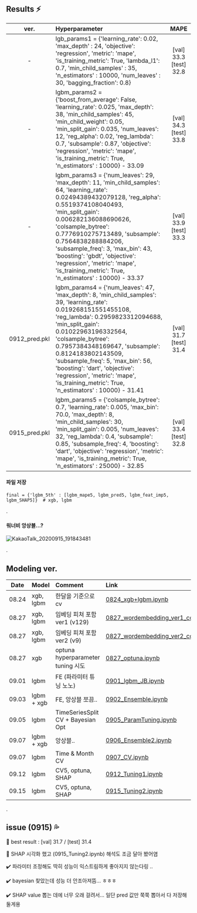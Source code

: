 ## Results :zap: 
|ver.|Hyperparameter|MAPE|
|:---:|:---|:---:|
|-|lgb_params1 = {'learning_rate': 0.02, 'max_depth' : 24, 'objective': 'regression', 'metric': 'mape', 'is_training_metric': True, 'lambda_l1': 0.7, 'min_child_samples' : 35, 'n_estimators' : 10000, 'num_leaves' : 30, 'bagging_fraction': 0.8}|[val] 33.3 [test] 32.8|
|-|lgbm_params2 = {'boost_from_average': False, 'learning_rate': 0.025, 'max_depth': 38, 'min_child_samples': 45, 'min_child_weight': 0.05, 'min_split_gain': 0.035, 'num_leaves': 12, 'reg_alpha': 0.02, 'reg_lambda': 0.7, 'subsample': 0.87, 'objective': 'regression',  'metric': 'mape', 'is_training_metric': True, 'n_estimators' : 10000} - 33.09|[val] 34.3 [test] 33.8|
|-|lgbm_params3 = {'num_leaves': 29, 'max_depth': 11, 'min_child_samples': 64, 'learning_rate': 0.02494389432079128, 'reg_alpha': 0.5519374108040493, 'min_split_gain': 0.006282136088690626, 'colsample_bytree': 0.7776910275713489, 'subsample': 0.7564838288884206, 'subsample_freq': 3, 'max_bin': 43, 'boosting': 'gbdt', 'objective': 'regression',  'metric': 'mape', 'is_training_metric': True, 'n_estimators' : 10000} - 33.37|[val] 33.9 [test] 33.3|
|0912_pred.pkl|lgbm_params4 = {'num_leaves': 47, 'max_depth': 8, 'min_child_samples': 39, 'learning_rate': 0.019268151551455108, 'reg_lambda': 0.2959823312094688, 'min_split_gain': 0.01022963196332564, 'colsample_bytree': 0.7957384348169647, 'subsample': 0.8124183802143509, 'subsample_freq': 5, 'max_bin': 56, 'boosting': 'dart', 'objective': 'regression',  'metric': 'mape', 'is_training_metric': True, 'n_estimators' : 10000} - 31.41|[val] 31.7 [test] 31.4|
|0915_pred.pkl|lgbm_params5 = {'colsample_bytree': 0.7, 'learning_rate': 0.005, 'max_bin': 70.0, 'max_depth': 8, 'min_child_samples': 30, 'min_split_gain': 0.005, 'num_leaves': 32, 'reg_lambda': 0.4, 'subsample': 0.85, 'subsample_freq': 4, 'boosting': 'dart', 'objective': 'regression',  'metric': 'mape', 'is_training_metric': True, 'n_estimators' : 25000} - 32.85|[val] 33.4 [test] 32.8|


#### 파일 저장  
```
final = {'lgbm_5th' : [lgbm_mape5, lgbm_pred5, lgbm_feat_imp5, lgbm_SHAP5]}  # xgb, lgbm 
```
.

#### 워너비 앙상블...? 
![KakaoTalk_20200915_191843481](https://user-images.githubusercontent.com/43749571/93202894-71824180-f78e-11ea-8981-fd41688abeea.jpg)



.



## Modeling ver. 
|Date|Model|Comment|Link|
|:---:|:---|:---|:---|
|08.24|xgb, lgbm|한달을 기준으로 cv|[0824_xgb+lgbm.ipynb](https://github.com/cryingjin/Shopping_GG/blob/jbeen2/Modeling/0824_xgb%2Blgbm_JB.ipynb)|
|08.27|xgb, lgbm|임베딩 피쳐 포함 ver1 (v129)|[0827_wordembedding_ver1_colab.ipynb](https://github.com/cryingjin/Shopping_GG/blob/jbeen2/Modeling/0827_wordembedding_ver1_colab.ipynb)|
|08.27|xgb, lgbm|임베딩 피쳐 포함 ver2 (v9)|[0827_wordembedding_ver2_colab.ipynb](https://github.com/cryingjin/Shopping_GG/blob/jbeen2/Modeling/0827_wordembedding_ver2_colab.ipynb)|
|08.27|xgb|optuna hyperparameter tuning 시도|[0827_optuna.ipynb](https://github.com/cryingjin/Shopping_GG/blob/jbeen2/Modeling/0827_optuna.ipynb)|
|09.01|lgbm|FE (파라미터 튜닝 노노)|[0901_lgbm_JB.ipynb](https://github.com/cryingjin/Shopping_GG/blob/jbeen2/Modeling/0901_lgbm_JB.ipynb)|
|09.03|lgbm + xgb|FE, 앙상블 쪼끔..|[0902_Ensemble.ipynb](https://github.com/cryingjin/Shopping_GG/blob/jbeen2/Modeling/0902_Ensemble.ipynb)|
|09.05|lgbm|TimeSeriesSplit CV + Bayesian Opt|[0905_ParamTuning.ipynb](https://github.com/cryingjin/Shopping_GG/blob/jbeen2/Modeling/0905_ParamTuning.ipynb)|
|09.07|lgbm + xgb|앙상블.. |[0906_Ensemble2.ipynb](https://github.com/cryingjin/Shopping_GG/blob/jbeen2/Modeling/0906_Ensemble2.ipynb)|
|09.07|lgbm|Time & Month CV|[0907_CV.ipynb](https://github.com/cryingjin/Shopping_GG/blob/jbeen2/Modeling/0907_CV.ipynb)|
|09.12|lgbm|CV5, optuna, SHAP|[0912_Tuning1.ipynb](https://github.com/cryingjin/Shopping_GG/blob/jbeen2/Modeling/0912_Tuning1.ipynb)|
|09.15|lgbm|CV5, optuna, SHAP|[0915_Tuning2.ipynb](https://github.com/cryingjin/Shopping_GG/blob/jbeen2/Modeling/0915_Tuning2.ipynb)|




.



## issue (0915) :sweat_drops:
   
   
:star2: best result : [val] 31.7 / [test] 31.4             


:star2: SHAP 시각화 했고 (0915_Tuning2.ipynb) 해석도 조금 달아 봤어염                 


:heavy_check_mark: 파라미터 조정해도 딱히 성능이 익스트림하게 좋아지지 않는다링 ..                    
                  

:heavy_check_mark: bayesian 찾았는데 성능 더 안조아져뜸... ㅎㅎㅎ 


:heavy_check_mark: SHAP value 뽑는 데에 너무 오래 걸려서... 일단 pred 값만 쭉쭉 뽑아서 다 저장해 둘게용 
             

